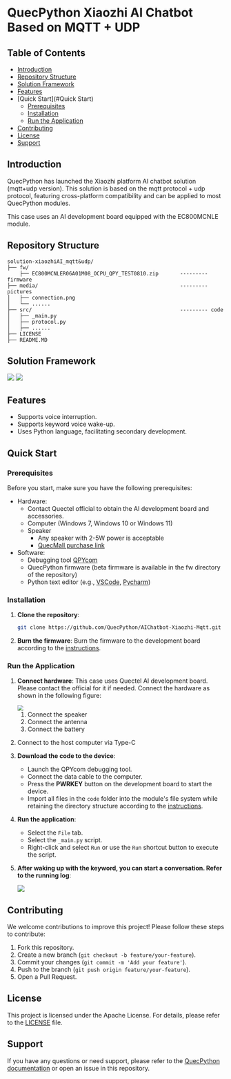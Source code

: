 # QuecPython Xiaozhi AI Chatbot Based on MQTT + UDP

## Table of Contents

- [Introduction](#introduction)
- [Repository Structure](#repository-structure)
- [Solution Framework](#solution-framework)
- [Features](#features)
- [Quick Start](#Quick Start)
  - [Prerequisites](#prerequisites)
  - [Installation](#installation)
  - [Run the Application](#run-the-application)
- [Contributing](#contributing)
- [License](#license)
- [Support](#support)

## Introduction

QuecPython has launched the Xiaozhi platform AI chatbot solution (mqtt+udp version). This solution is based on the mqtt protocol + udp protocol, featuring cross-platform compatibility and can be applied to most QuecPython modules.

This case uses an AI development board equipped with the EC800MCNLE module.

## Repository Structure

```plaintext
solution-xiaozhiAI_mqtt&udp/
├── fw/
	├── EC800MCNLER06A01M08_OCPU_QPY_TEST0810.zip       --------- firmware
├── media/                                              --------- pictures 
│   ├── connection.png
│   └── ......
├── src/												--------- code
│	├── _main.py
│	├── protocol.py
│	├── ......
├── LICENSE
├── README.MD
```

## Solution Framework

<img src="./media/software.png" style="zoom: 100%;" />

<img src="./media/flow.png" style="zoom:100%;" />

## Features

- Supports voice interruption.
- Supports keyword voice wake-up.
- Uses Python language, facilitating secondary development.

## Quick Start

### Prerequisites

Before you start, make sure you have the following prerequisites:

- Hardware:
  - Contact Quectel official to obtain the AI development board and accessories.
  - Computer (Windows 7, Windows 10 or Windows 11)
  - Speaker
    - Any speaker with 2-5W power is acceptable
    - [QuecMall purchase link](https://www.quecmall.com/goods-detail/2c90800b9488359c0195efe6367303b5)
- Software:
  - Debugging tool [QPYcom](https://images.quectel.com/python/2022/12/QPYcom_V3.6.0.zip)
  - QuecPython firmware (beta firmware is available in the fw directory of the repository)
  - Python text editor (e.g., [VSCode](https://code.visualstudio.com/), [Pycharm](https://www.jetbrains.com/pycharm/download/))

### Installation

1. **Clone the repository**:

   ```bash
   git clone https://github.com/QuecPython/AIChatbot-Xiaozhi-Mqtt.git
   ```

2. **Burn the firmware**:
   Burn the firmware to the development board according to the [instructions](https://python.quectel.com/doc/Application_guide/zh/dev-tools/QPYcom/qpycom-dw.html#下载固件).

### Run the Application

1. **Connect hardware**:
   This case uses Quectel AI development board. Please contact the official for it if needed. Connect the hardware as shown in the following figure:

   <img src="./media/20250425131903.jpg" style="zoom:80%;" />

   1. Connect the speaker
   2. Connect the antenna
   3. Connect the battery

2. Connect to the host computer via Type-C

3. **Download the code to the device**:

   - Launch the QPYcom debugging tool.
   - Connect the data cable to the computer.
   - Press the **PWRKEY** button on the development board to start the device.
   - Import all files in the `code` folder into the module's file system while retaining the directory structure according to the [instructions](https://developer.quectel.com/doc/quecpython/Getting_started/zh/4G/first_python.html#PC与模组间的文件传输).

4. **Run the application**:

   - Select the `File` tab.
   - Select the `_main.py` script.
   - Right-click and select `Run` or use the `Run` shortcut button to execute the script.

5. **After waking up with the keyword, you can start a conversation. Refer to the running log**:

   ![](./media/20250425132727.png)

## Contributing

We welcome contributions to improve this project! Please follow these steps to contribute:

1. Fork this repository.
2. Create a new branch (`git checkout -b feature/your-feature`).
3. Commit your changes (`git commit -m 'Add your feature'`).
4. Push to the branch (`git push origin feature/your-feature`).
5. Open a Pull Request.

## License

This project is licensed under the Apache License. For details, please refer to the [LICENSE](https://www.doubao.com/chat/LICENSE) file.

## Support

If you have any questions or need support, please refer to the [QuecPython documentation](https://developer.quectel.com/doc/quecpython/) or open an issue in this repository.